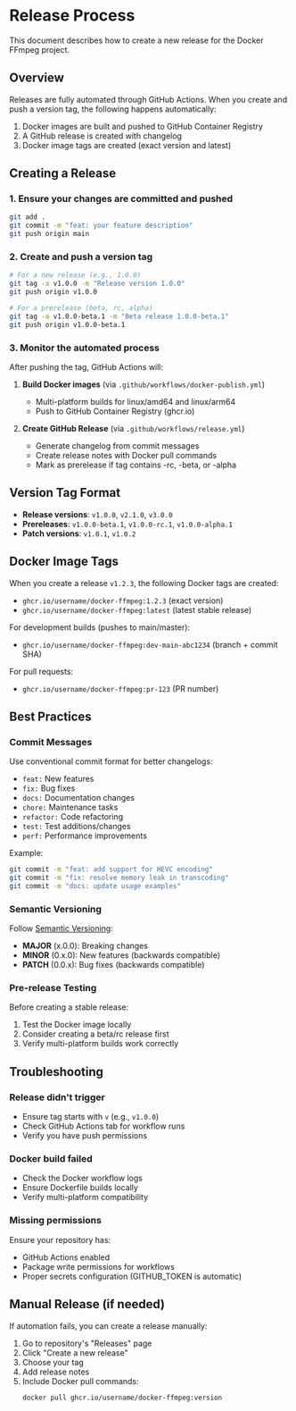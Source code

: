 # Release Process

This document describes how to create a new release for the Docker FFmpeg project.

## Overview

Releases are fully automated through GitHub Actions. When you create and push a version tag, the following happens automatically:

1. Docker images are built and pushed to GitHub Container Registry
2. A GitHub release is created with changelog
3. Docker image tags are created (exact version and latest)

## Creating a Release

### 1. Ensure your changes are committed and pushed

```bash
git add .
git commit -m "feat: your feature description"
git push origin main
```

### 2. Create and push a version tag

```bash
# For a new release (e.g., 1.0.0)
git tag -a v1.0.0 -m "Release version 1.0.0"
git push origin v1.0.0

# For a prerelease (beta, rc, alpha)
git tag -a v1.0.0-beta.1 -m "Beta release 1.0.0-beta.1"
git push origin v1.0.0-beta.1
```

### 3. Monitor the automated process

After pushing the tag, GitHub Actions will:

1. **Build Docker images** (via `.github/workflows/docker-publish.yml`)
   - Multi-platform builds for linux/amd64 and linux/arm64
   - Push to GitHub Container Registry (ghcr.io)

2. **Create GitHub Release** (via `.github/workflows/release.yml`)
   - Generate changelog from commit messages
   - Create release notes with Docker pull commands
   - Mark as prerelease if tag contains -rc, -beta, or -alpha

## Version Tag Format

- **Release versions**: `v1.0.0`, `v2.1.0`, `v3.0.0`
- **Prereleases**: `v1.0.0-beta.1`, `v1.0.0-rc.1`, `v1.0.0-alpha.1`
- **Patch versions**: `v1.0.1`, `v1.0.2`

## Docker Image Tags

When you create a release `v1.2.3`, the following Docker tags are created:

- `ghcr.io/username/docker-ffmpeg:1.2.3` (exact version)
- `ghcr.io/username/docker-ffmpeg:latest` (latest stable release)

For development builds (pushes to main/master):
- `ghcr.io/username/docker-ffmpeg:dev-main-abc1234` (branch + commit SHA)

For pull requests:
- `ghcr.io/username/docker-ffmpeg:pr-123` (PR number)

## Best Practices

### Commit Messages

Use conventional commit format for better changelogs:

- `feat:` New features
- `fix:` Bug fixes
- `docs:` Documentation changes
- `chore:` Maintenance tasks
- `refactor:` Code refactoring
- `test:` Test additions/changes
- `perf:` Performance improvements

Example:
```bash
git commit -m "feat: add support for HEVC encoding"
git commit -m "fix: resolve memory leak in transcoding"
git commit -m "docs: update usage examples"
```

### Semantic Versioning

Follow [Semantic Versioning](https://semver.org/):

- **MAJOR** (x.0.0): Breaking changes
- **MINOR** (0.x.0): New features (backwards compatible)
- **PATCH** (0.0.x): Bug fixes (backwards compatible)

### Pre-release Testing

Before creating a stable release:

1. Test the Docker image locally
2. Consider creating a beta/rc release first
3. Verify multi-platform builds work correctly

## Troubleshooting

### Release didn't trigger

- Ensure tag starts with `v` (e.g., `v1.0.0`)
- Check GitHub Actions tab for workflow runs
- Verify you have push permissions

### Docker build failed

- Check the Docker workflow logs
- Ensure Dockerfile builds locally
- Verify multi-platform compatibility

### Missing permissions

Ensure your repository has:
- GitHub Actions enabled
- Package write permissions for workflows
- Proper secrets configuration (GITHUB_TOKEN is automatic)

## Manual Release (if needed)

If automation fails, you can create a release manually:

1. Go to repository's "Releases" page
2. Click "Create a new release"
3. Choose your tag
4. Add release notes
5. Include Docker pull commands:
   ```
   docker pull ghcr.io/username/docker-ffmpeg:version
   ```
